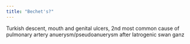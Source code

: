```yaml
---
title: "Bechet's?"
---
```

Turkish descent, mouth and genital ulcers, 2nd most common cause of pulmonary artery anuerysm/pseudoanuerysm after Iatrogenic swan ganz

